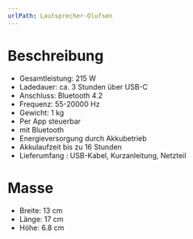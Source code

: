 ```yaml
---
urlPath: Lautsprecher-Olufsen
---
```


# Beschreibung

- Gesamtleistung: 215 W
- Ladedauer: ca. 3 Stunden über USB-C
- Anschluss: Bluetooth 4.2
- Frequenz: 55-20000 Hz
- Gewicht: 1 kg
- Per App steuerbar
- mit Bluetooth
- Energieversorgung durch Akkubetrieb
- Akkulaufzeit bis zu 16 Stunden
- Lieferumfang : USB-Kabel, Kurzanleitung, Netzteil

# Masse

- Breite: 13 cm
- Länge: 17 cm
- Höhe: 6.8 cm
